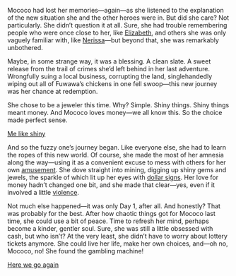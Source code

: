 <!-- title: Mococo Abyssguard -->
<!-- status: Alive -->

Mococo had lost her memories—again—as she listened to the explanation of the new situation she and the other heroes were in. But did she care? Not particularly. She didn’t question it at all. Sure, she had trouble remembering people who were once close to her, like [Elizabeth](https://www.youtube.com/watch?v=Fv6DAiZLbUk&t=823s), and others she was only vaguely familiar with, like [Nerissa](https://www.youtube.com/live/Fv6DAiZLbUk?si=KUz2qVX6vM0F-4ff&t=2737)—but beyond that, she was remarkably unbothered.

Maybe, in some strange way, it was a blessing. A clean slate. A sweet release from the trail of crimes she’d left behind in her last adventure. Wrongfully suing a local business, corrupting the land, singlehandedly wiping out all of Fuwawa’s chickens in one fell swoop—this new journey was her chance at redemption.

She chose to be a jeweler this time. Why? Simple. Shiny things. Shiny things meant money. And Mococo loves money—we all know this. So the choice made perfect sense.

[Me like shiny](#embed:https://www.youtube.com/live/Fv6DAiZLbUk?si=_C3pZF1YEMxXEZ0S&t=1825)

And so the fuzzy one’s journey began. Like everyone else, she had to learn the ropes of this new world. Of course, she made the most of her amnesia along the way—using it as a convenient excuse to mess with others for her own [amusement](https://www.youtube.com/watch?v=Fv6DAiZLbUk&t=3798s). She dove straight into mining, digging up shiny gems and jewels, the sparkle of which lit up her eyes with [dollar signs](https://www.youtube.com/live/Fv6DAiZLbUk?si=rNUGrnLRv6cy2cIy&t=4350). Her love for money hadn’t changed one bit, and she made that clear—yes, even if it involved a little [violence](https://www.youtube.com/live/Fv6DAiZLbUk?si=X8jas4hawvrGxh2Y&t=6315).

Not much else happened—it was only Day 1, after all. And honestly? That was probably for the best. After how chaotic things got for Mococo last time, she could use a bit of peace. Time to refresh her mind, perhaps become a kinder, gentler soul. Sure, she was still a little obsessed with cash, but who isn’t? At the very least, she didn’t have to worry about lottery tickets anymore. She could live her life, make her own choices, and—oh no, Mococo, no! She found the gambling machine!

[Here we go again](#embed:https://www.youtube.com/live/Fv6DAiZLbUk?si=xxcTjEyCBICYhYy1&t=9886)